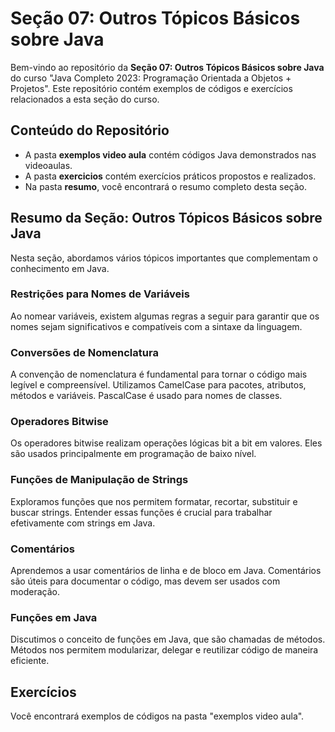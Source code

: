 # Seção 07: Outros Tópicos Básicos sobre Java

Bem-vindo ao repositório da **Seção 07: Outros Tópicos Básicos sobre Java** do curso "Java Completo 2023: Programação Orientada a Objetos + Projetos". Este repositório contém exemplos de códigos e exercícios relacionados a esta seção do curso.

## Conteúdo do Repositório

- A pasta **exemplos video aula** contém códigos Java demonstrados nas videoaulas.
- A pasta **exercicios** contém exercícios práticos propostos e realizados.
- Na pasta **resumo**, você encontrará o resumo completo desta seção.

## Resumo da Seção: Outros Tópicos Básicos sobre Java

Nesta seção, abordamos vários tópicos importantes que complementam o conhecimento em Java.

### Restrições para Nomes de Variáveis

Ao nomear variáveis, existem algumas regras a seguir para garantir que os nomes sejam significativos e compatíveis com a sintaxe da linguagem.

### Conversões de Nomenclatura

A convenção de nomenclatura é fundamental para tornar o código mais legível e compreensível. Utilizamos CamelCase para pacotes, atributos, métodos e variáveis. PascalCase é usado para nomes de classes.

### Operadores Bitwise

Os operadores bitwise realizam operações lógicas bit a bit em valores. Eles são usados principalmente em programação de baixo nível.

### Funções de Manipulação de Strings

Exploramos funções que nos permitem formatar, recortar, substituir e buscar strings. Entender essas funções é crucial para trabalhar efetivamente com strings em Java.

### Comentários

Aprendemos a usar comentários de linha e de bloco em Java. Comentários são úteis para documentar o código, mas devem ser usados com moderação.

### Funções em Java

Discutimos o conceito de funções em Java, que são chamadas de métodos. Métodos nos permitem modularizar, delegar e reutilizar código de maneira eficiente.

## Exercícios

Você encontrará exemplos de códigos na pasta "exemplos video aula".